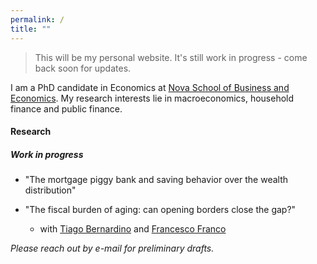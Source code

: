 ```yaml
---
permalink: /
title: ""
---
```


> This will be my personal website. It's still work in progress - come back soon for updates.


I am a PhD candidate in Economics at [Nova School of Business and Economics](http://novasbe.pt). My research interests lie in macroeconomics, household finance and public finance.


#### Research

##### _Work in progress_

- "The mortgage piggy bank and saving behavior over the wealth distribution"

- "The fiscal burden of aging: can opening borders close the gap?"
	- with [Tiago Bernardino](https://www.su.se/english/profiles/tibe6711-1.511719) and [Francesco Franco](https://www.novasbe.unl.pt/en/faculty-research/faculty/faculty-detail/id/55/francesco-franco)

_Please reach out by e-mail for preliminary drafts._

